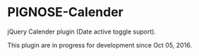 # PIGNOSE-Calender
jQuery Calender plugin (Date active toggle suport).

This plugin are in progress for development since Oct 05, 2016.
